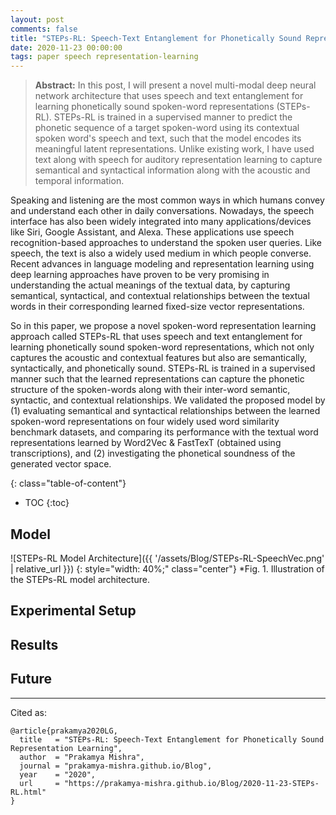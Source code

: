 ```yaml
---
layout: post
comments: false
title: "STEPs-RL: Speech-Text Entanglement for Phonetically Sound Representation Learning"
date: 2020-11-23 00:00:00
tags: paper speech representation-learning
---
```


> **Abstract:** In this post, I will present a novel multi-modal deep neural network architecture that uses speech and text entanglement for learning phonetically sound spoken-word representations (STEPs-RL). STEPs-RL is trained in a supervised manner to predict the phonetic sequence of a target spoken-word using its contextual spoken word's speech and text, such that the model encodes its meaningful latent representations. Unlike existing work, I have used text along with speech for auditory representation learning to capture semantical and syntactical information along with the acoustic and temporal information.


<!--more-->

Speaking and listening are the most common ways in which humans convey and understand each other in daily conversations. Nowadays, the speech interface has also been widely integrated into many applications/devices like Siri, Google Assistant, and Alexa. These applications use speech recognition-based approaches to understand the spoken user queries. Like speech, the text is also a widely used medium in which people converse. Recent advances in language modeling and representation learning using deep learning approaches have proven to be very promising in understanding the actual meanings of the textual data, by capturing semantical, syntactical, and contextual relationships between the textual words in their corresponding learned fixed-size vector representations.

So in this paper, we propose a novel spoken-word representation learning approach called STEPs-RL that uses speech and text entanglement for learning phonetically sound spoken-word representations, which not only captures the acoustic and contextual features but also are semantically, syntactically, and phonetically sound. STEPs-RL is trained in a supervised manner such that the learned representations can capture the phonetic structure of the spoken-words along with their inter-word semantic, syntactic, and contextual relationships. We validated the proposed model by (1) evaluating semantical and syntactical relationships between the learned spoken-word representations on four widely used word similarity benchmark datasets, and comparing its performance with the textual word representations learned by Word2Vec & FastTexT (obtained using transcriptions), and (2) investigating the phonetical soundness of the generated vector space.

{: class="table-of-content"}
* TOC
{:toc}

## Model
![STEPs-RL Model Architecture]({{ '/assets/Blog/STEPs-RL-SpeechVec.png' | relative_url }})
{: style="width: 40%;" class="center"}
*Fig. 1. Illustration of the STEPs-RL model architecture.

## Experimental Setup

## Results

## Future




---

Cited as:
```
@article{prakamya2020LG,
  title   = "STEPs-RL: Speech-Text Entanglement for Phonetically Sound Representation Learning",
  author  = "Prakamya Mishra",
  journal = "prakamya-mishra.github.io/Blog",
  year    = "2020",
  url     = "https://prakamya-mishra.github.io/Blog/2020-11-23-STEPs-RL.html"
}
```

